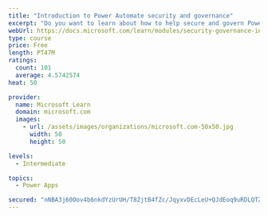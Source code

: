 ```yaml
---
title: "Introduction to Power Automate security and governance"
excerpt: "Do you want to learn about how to help secure and govern Power Platform apps like Power Automate? This module focuses on introducing Power Platform environments and their role in creating Data Loss Prevention (DLP) policies by using examples and use cases. A brief introduction and overview of tools will also be discussed, including Power Platform and Power Automate Admin experiences and the Power Platform Center of Excellence (COE) toolkit."
webUrl: https://docs.microsoft.com/learn/modules/security-governance-intro/
type: course
price: Free
length: PT47M
ratings:
  count: 101
  average: 4.5742574
heat: 50

provider:
  name: Microsoft Learn
  domain: microsoft.com
  images:
    - url: /assets/images/organizations/microsoft.com-50x50.jpg
      width: 50
      height: 50

levels:
  - Intermediate

topics:
  - Power Apps

secured: "nNBA3j60Oov4b6nkdYzUrUH/T8ZjtB4fZc/JqyxvDEcLeU+QJdEoq9uRDLQTZ5sHVNvBBhkEqJf/UPsxX8WD9oDoCCZvKEFCgZlbNDLqWWBRsjhyWGHqOkuWbttzxjJuVqsgtg/fAqciaddEXmUa2JYE3RfrVmMjXM8IG2Fl4LC9NkKBeJOdJwW7N/X53nC819E00cXV26OK5VnxOnTJh5iNWRDG3OMJrp5WSh+IWJ4YI7v4d9Jtao1JLgmT2NdFjJ+RIkh7AJmX3t4FtNJacp7aLRbV2ncK7kVN8p/qCXy0oDM3yE+TBGCE3d05c3fMzAHVLT094h3Ckpzs8xU+gWwLvfRykgQCRnPV9iUtSp+6t9hakG+7jiAdzVu/zGOF1bJdA7P+EgYDgcsrCGWsFACmNAsJu8Q6S+6NCbIbqJ0=;aN98U4Cmbl65Q1Eet8MrYQ=="
---
```


